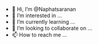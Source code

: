 - 👋 Hi, I’m @Naphatsaranan
- 👀 I’m interested in ...
- 🌱 I’m currently learning ...
- 💞️ I’m looking to collaborate on ...
- 📫 How to reach me ...

<!---
Naphatsaranan/Naphatsaranan is a ✨ special ✨ repository because its `README.md` (this file) appears on your GitHub profile.
You can click the Preview link to take a look at your changes.
--->
